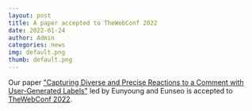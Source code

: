 ```yaml
---
layout: post
title: A paper accepted to TheWebConf 2022
date: 2022-01-24
author: Admin
categories: news
img: default.png
thumb: default.png
---
```


Our paper ["Capturing Diverse and Precise Reactions to a Comment with User-Generated Labels"](https://kixlab.github.io/website-files/2022/www2022-user-generated-labels-paper.pdf) led by Eunyoung and Eunseo is accepted to [TheWebConf 2022](https://www2022.thewebconf.org/).
